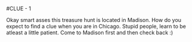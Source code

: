 #CLUE - 1

Okay smart asses this treasure hunt is located in Madison. How do you expect to find a clue when you are in Chicago. Stupid people, learn to be atleast a little patient. Come to Madison first and then check back :)
